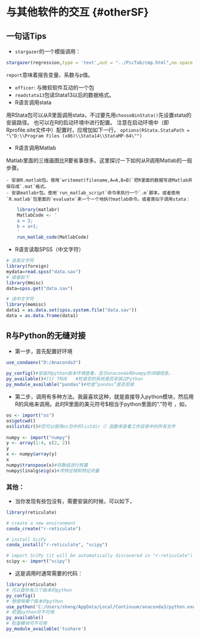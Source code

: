 
# 与其他软件的交互 {#otherSF}
## 一句话Tips
- `stargazer`的一个模版调用：

```r
stargazer(regression,type = 'text',out = "../PicTab/cmp.html",no.space = T,report = c('vcp'))
```
`report`意味着报告变量、系数与p值。

- `officer`: 与微软软件互动的一个包
- `readstata13`包读Stata13以后的数据格式。
- R语言调用stata

用RStata包可以从R里面调用stata，不过要先用`chooseBinStata()`先设置stata的安装路径。 也可以在R的启动环境中进行配置。
注意在启动环境中（即Rprofile.site文件中）配置时，应增加如下一行，
`options(RStata.StataPath = "\"D:\\Program Files (x86)\\Stata14\\StataMP-64\"")`

- R语言调用Matlab

Matlab里面的三维画图比R要省事很多。这里探讨一下如何从R调用Matlab的一般步骤。
    
    - 安装R.matlab包。使用`writemat(filename,A=A,B=B)`把R里面的数据写进Matlab并保存成`.mat`格式。
    - 安装matlabr包。使用`run_matlab_script`命令来执行一个`.m`脚本。或者使用`R.matlab`包里面的`evaluate`来一个一个地执行matlab命令。或者类似于调用stata：

```r
    library(matlabr)
    MatlabCode <- '
    a = 3;
    b = a+1;
    '
    run_matlab_code(MatlabCode)
```
- R语言读取SPSS（中文字符）

```r
# 读英文字符
library(foreign)  
mydata=read.spss("data.sav")  
# 或者如下
library(Hmisc)  
data=spss.get("data.sav") 

# 读中文字符
library(memisc)
data1 = as.data.set(spss.system.file("data.sav"))
data = as.data.frame(data1)
```
## R与Python的无缝对接
- 第一步，首先配置好环境

```r
use_condaenv("D:/Anaconda3")
 
py_config()#安装的python版本环境查看，显示anaconda和numpy的详细信息。
py_available()#[1] TRUE   #检查您的系统是否安装过Python
py_module_available("pandas")#检查“pandas”是否安装
```

- 第二步，调用有多种方法。我最喜欢这种，就是直接导入python模块，然后用R的风格来调用。此时R里面的美元符号$相当于python里面的“.”符号 ，如，


```r
os <- import("os")
os$getcwd()
os$listdir()#您可以使用os包中的listdir（）函数来查看工作目录中的所有文件
 
numpy <- import("numpy")
y <- array(1:4, c(2, 2))
y
x <- numpy$array(y)
x
numpy$transpose(x)#将数组进行转置
numpy$linalg$eig(x)#求特征根和特征向量
```
### 其他：
- 当你发现有些包没有，需要安装的时候，可以如下，

```r
library(reticulate)

# create a new environment 
conda_create("r-reticulate")

# install SciPy
conda_install("r-reticulate", "scipy")

# import SciPy (it will be automatically discovered in "r-reticulate")
scipy <- import("scipy")
```
- 这是调用时通常需要的代码：

```r
library(reticulate)
# 可以查你有几个版本的python
py_config()
# 想使用哪个版本的python
use_python('C:/Users/sheng/AppData/Local/Continuum/anaconda3/python.exe')
# 检查python可不可用
py_available()
# 检查模块可不可用
py_module_available('tushare')
```
